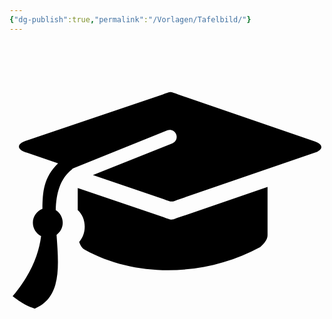 ```yaml
---
{"dg-publish":true,"permalink":"/Vorlagen/Tafelbild/"}
---
```


<?xml version="1.0" encoding="utf-8"?><!-- Svg Vector Icons : http://www.onlinewebfonts.com/icon --><!DOCTYPE svg PUBLIC "-//W3C//DTD SVG 1.1//EN" "http://www.w3.org/Graphics/SVG/1.1/DTD/svg11.dtd"><svg version="1.1" xmlns="http://www.w3.org/2000/svg" xmlns:xlink="http://www.w3.org/1999/xlink" x="0px" y="0px" viewBox="0 0 1000 1000" enable-background="new 0 0 1000 1000" xml:space="preserve"><metadata> Svg Vector Icons : http://www.onlinewebfonts.com/icon </metadata><g><path d="M969.6,313L535.2,163.6c-27.1-9.8-21.4-9.9-48.2-0.1L50,311.6c-26.9,9.7-26.7,25.6,0.4,35.4l103.8,35.2c-46,44.5-49,90.9-49.6,144.6c-17.8,6.8-30.4,24.1-30.4,44.3c0,18.5,10.6,34.6,26.1,42.4C93,668,71.9,730.4,10,804.2c30.6,23.7,46.4,31.6,70.1,39.5c86.6-37.2,76-136,69.3-234.3c11.9-8.6,19.6-22.6,19.6-38.4c0-17-8.9-31.8-22.2-40.2c1.5-52.6,13-99.7,52.4-130.2c0.3-0.8,1.2-1.5,2.9-2.2l298.6-120.7c11.1-4.4,23.7,0.9,28.1,12l0.4,1c4.4,11.1-0.9,23.6-12,28.1L264.8,419.7l225.8,76.6c27.1,9.8,21.4,9.9,48.3,0.2L970,348.3C996.8,338.6,996.7,322.8,969.6,313z M490,553.6L216.6,461v69.7c14.3,13.1,22.2,31.9,22.2,52.8c0,18.8-6.6,35.8-17.6,48.6c3.6,10.9,9.9,21.6,18.9,25c159.1,87.9,379,87,555.8-8.9c13.1-10.9,23.3-24.5,23.3-37.5V457.1l-280.8,96.7C511.6,563.5,517,563.5,490,553.6z"/></g></svg>